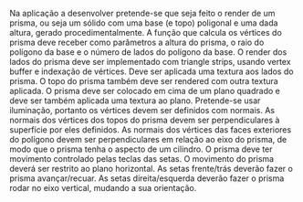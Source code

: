 Na aplicação a desenvolver pretende-se que seja feito o render de um prisma, ou seja um sólido com uma base (e
topo) poligonal e uma dada altura, gerado procedimentalmente. A função que calcula os vértices do prisma deve
receber como parâmetros a altura do prisma, o raio do polígono da base e o número de lados do polígono da base.
O render dos lados do prisma deve ser implementado com triangle strips, usando vertex buffer e indexação de
vértices. Deve ser aplicada uma textura aos lados do prisma. O topo do prisma também deve ser rendered com
outra textura aplicada. O prisma deve ser colocado em cima de um plano quadrado e deve ser também aplicada
uma textura ao plano.
Pretende-se usar iluminação, portanto os vértices devem ser definidos com normais. As normais dos vértices dos
topos do prisma devem ser perpendiculares à superfície por eles definidos. As normais dos vértices das faces
exteriores do polígono devem ser perpendiculares em relação ao eixo do prisma, de modo que o prisma tenha o
aspecto de um cilindro.
O prisma deve ter movimento controlado pelas teclas das setas. O movimento do prisma deverá ser restrito ao plano
horizontal. As setas frente/trás deverão fazer o prisma avançar/recuar. As setas direita/esquerda deverão fazer o
prisma rodar no eixo vertical, mudando a sua orientação.
